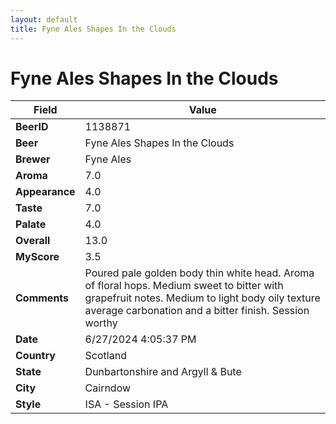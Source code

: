 ```yaml
---
layout: default
title: Fyne Ales Shapes In the Clouds
---
```


# Fyne Ales Shapes In the Clouds

| Field         | Value     |
|---------------|-----------|
| **BeerID** | 1138871 |
| **Beer** | Fyne Ales Shapes In the Clouds |
| **Brewer** | Fyne Ales |
| **Aroma** | 7.0 |
| **Appearance** | 4.0 |
| **Taste** | 7.0 |
| **Palate** | 4.0 |
| **Overall** | 13.0 |
| **MyScore** | 3.5 |
| **Comments** | Poured pale golden body thin white head.  Aroma of floral hops. Medium sweet to bitter with grapefruit notes.  Medium to light body oily texture average carbonation and a bitter finish.  Session worthy  |
| **Date** | 6/27/2024 4:05:37 PM |
| **Country** | Scotland |
| **State** | Dunbartonshire and Argyll & Bute |
| **City** | Cairndow |
| **Style** | ISA - Session IPA |
